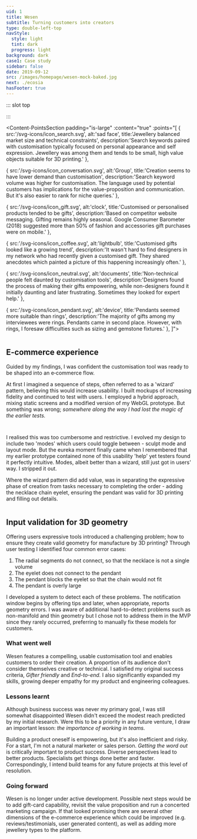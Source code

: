 ```yaml
---
uid: 1
title: Wesen
subtitle: Turning customers into creators
type: double-left-top
navStyle:
  style: light
  tint: dark
  progress: light
background: dark
case1: Case study
sidebar: false
date: 2019-09-12
src: /images/homepage/wesen-mock-baked.jpg
next: ./ecosia
hasFooter: true
---
```


::: slot top

<!-- Can customers be creators? -->
<Stage-ProjectStage :noise="true" ctaLabel="wesen.studio" ctaUrl="http://www.wesen.studio"
description="Wesen enables anyone to create and order their unique pendant necklace. It's manufactured on demand by a blend of modern and traditional techniques.">

  <template v-slot:visual-background>
    <figure class="full-screen">
      <Heros-ImageHero src="/images/wesen/wesen-header-2.jpg" alt="Wesen Studio examples"/>
    </figure>
  </template>

</Stage-ProjectStage>


:::

<!-- <li>Responsive web application</li>
<li>2018</li> -->

<Content-ContextSection :box="true">

<template v-slot:main>

## Context

Recent years have seen a gradual increase in awareness of product customisation and on-demand manufacturing. But to this day we can see little evidence of the promised revolution due to relatively high prices and no killer app.

In 2015 I helped pioneer customisable children’s toys at [Makielab](/projects/makielab). We enjoyed modest success, catching the attention of Disney who eventually bought the startup. My intention with Wesen was to leverage the lessons learnt and push the envelope of [Mass Customisation](https://hbr.org/1997/01/the-four-faces-of-mass-customization).

Firstly, I wanted to explore the possibility of a lightly constrained creation experience, able to generate infinite variations while being intuitive and fun to use. _I was convinced that suitable constraints could enhance the creativity of customers, rather than restrict it._ Secondly, to completely automate and outsource the fulfilment process.

I also hoped to increase my empathy for colleagues and stakeholders by building a product end-to-end. To re-experience digital product development from other perspectives - founder, marketer, product, developer, operations, as well as design.

<!-- a more freeform creative experience, within constraints to make it easier to pick up -->

</template>

<template v-slot:side>

**Product** Responsive web application

**Sector** Mass customisation e-commerce, 3D content creation

**Timeframe** 2018

**Individual project**

<!-- _This image shows a mixture of hand-made and procedurally generated pendants_ -->

</template>

</Content-ContextSection>




<Content-ThreeColumnSection padding="is-equal">

<template v-slot:column1>

###  The challenge

Enable customers to customise a product in the web browser and purchase it. Fulfill their order automatically using outsourced manufacturing.

<!-- create or customise -->

</template>

<template v-slot:column2>

### The outcome

Wesen fulfils my original success criteria. It taught me a great deal but the most valuable lessons I didn't expect; the importance of _getting the word out_ and _working in teams._

</template>

<template v-slot:column3>

### My role

Entrepreneur
~ UX Product designer
~ Full-stack JS developer

</template>

</Content-ThreeColumnSection>






<Content-MainSectionDivider aside="Section 1 of 3" title="Discovery"/>


<!-- People weren\'t asking to create jewellery themselves -->

<Content-PointsSection padding="is-large" :content="true" :points="[
{ src:'/svg-icons/icon_search.svg', alt:'sad face', title:'Jewellery balanced market size and technical constraints', description:'Search keywords paired with customisation typically focused on personal appearance and self expression. Jewellery was among them and tends to be small, high value objects suitable for 3D printing.' },

{ src:'/svg-icons/icon_conversation.svg', alt:'Group', title:'Creation seems to have lower demand than customisation', description:'Search keyword volume was higher for customisation. The language used by potential customers has implications for the value-proposition and communication. But it\'s also easier to rank for niche queries.' },

{ src:'/svg-icons/icon_gift.svg', alt:'clock', title:'Customised or personalised products tended to be gifts', description:'Based on competitor website messaging. Gifting remains highly seasonal. Google Consumer Barometer (2018) suggested more than 50% of fashion and accessories gift purchases were on mobile.' },

{ src:'/svg-icons/icon_coffee.svg', alt:'lightbulb', title:'Customised gifts looked like a growing trend', description:'It wasn\'t hard to find designers in my network who had recently given a customised gift. They shared anecdotes which painted a picture of this happening increasingly often.' },

{ src:'/svg-icons/icon_neutral.svg', alt:'documents', title:'Non-technical people felt daunted by customisation tools', description:'Designers found the process of making their gifts empowering, while non-designers found it initially daunting and later frustrating. Sometimes they looked for expert help.' },

{ src:'/svg-icons/icon_pendant.svg', alt:'device', title:'Pendants seemed more suitable than rings', description:'The majority of gifts among my interviewees were rings. Pendants came in second place. However, with rings, I foresaw difficulties such as sizing and gemstone fixtures.' },
]">

<template v-slot:content>

## Research

<p class="subtitle">
  I informally interviewed four designers and one non&#8209;designer, each who had recently designed or commissioned bespoke jewellery.
</p>

My approach was to broadly investigate the mass customisation market and choose a product category based on estimated product-market fit. I used digital marketing techniques to gauge the market size. I followed up with qualitative interviews.

</template>

</Content-PointsSection>



<Content-QuoteSection quote="I couldn’t find anything that exactly matched what I had in mind. In the end designing [the ring] myself really paid off. They found it so thoughtful!" attribute="Designer interviewee on gifting jewellery to their partner" color="green"/>




<Content-ThreeColumnSection :content="true" columnOffset="three-offset">

<template v-slot:content>

## User profiles

The next step was to clearly define and build empathy for potential customers. Qualitative interviews suggested a primary persona _Gifters_ and a secondary persona _Enthusiasts._

<!-- In some cases customers could be both. Enthusiasts are typically a smaller segment, so I decided to focus on gifters. I reasoned that a flow optimised for gifters was unlikely to deter enthusiasts. -->

</template>

<template v-slot:column1>

####  Gifter

---

*Buyer persona*

When I need to give an important gift, I want to design it myself so I can be sure it will make the recipient happy.

<br>

<div class="small">

_“I’m looking for the perfect gift which will show them how much I care”_
~ _“I want to give something unique, which they couldn’t get anywhere else”_
~ _“A gift should be personal, something which reminds them of me”_
~ _“I want to feel confident giving the gift”_
{ .secondary }

</div>


</template>

<template v-slot:column2>

#### Enthusiast

---

*Buyer persona*

When new and unusual products become available, I want to try them out so I'm on the cutting edge.

<br>

<div class="small">

_“People expect me to find the next trend”_
~ _“I like to experiment with new technologies”_
~ _“I have a personal style and I carefully curate what I wear”_
~ _“I want to wear jewellery no-one else has seen before”_
{ .secondary }

</div>

</template>

<template v-slot:column3>

<figure class="image is-square">
  <img class="lazyload" data-src="/images/wesen/journey_characters2.jpg" alt="Cartoon of enthusiasts and gifters">
</figure>

</template>

</Content-ThreeColumnSection>





<Content-ThreeColumnSection padding="is-large" :content="true" columnOffset="three-offset">

<template v-slot:content>

## Scope and objectives

I recognised the need for clear project objectives and a narrow scope if I was to succeed in launching a product within a reasonable timeframe. I identified the key challenges, which I captured as 'How Might We' statements.


<!-- that we needed to have a clear understanding of the project goals and motivations, which we could then use to guide the project process. Together with the project team, I identified our key challenges, which we captured as “How Might We” statements:

Having built an understanding of the space, I distilled my
As the project kicked off, we identified our key challenges, which we captured as “How Might We” statements:

My research posed two key user experience challenges. Firstly, how to communicate the value of lightly-constrained product creation to an audience that isn't explicitly asking for it. Secondly, how to address the anxiety of non-technical users approaching a customisation interface.

There was another important aspect to address; . To facilitate this I set a tight scope and suitable objectives. -->

<!-- which enables customers to order their pendants

Addressing these became the first pillar of my design activity. The second was to reach a level of product resolution where real customers could make actual orders - I refered to this as _End-to-end._ To facilitate achieving this within a reasonable timeframe I paired back the typical components of an e-commerce flow, leaving behind only the critical elements necessary to win my first customers. -->

</template>

<template v-slot:column1>

####  Gifter friendly

---

<div class="small">

_How might we communicate the value of lightly-constrained product creation to an audience that isn't explicitly asking for it?_

_How might we address the anxiety of non-technical users approaching a customisation interface?_

Build confidence with an e-commerce store that explains the value proposition and allows shoppers to browse pre-designed products. Make it possible for these to be selected as the foundation for further customisation or bought immediately.

Address anxiety and empower non-designers with an intuitive interface that doesn’t require a tutorial and _can be learnt within 5 seconds._ Enable customers to express themselves meaningfully without requiring a high level of skill or design experience. Minimise the number of controls and progressively disclose supporting features.

</div>

</template>

<template v-slot:column2>

#### End-to-end

---

<div class="small">

_How might we build an end-to-end product, which enables customers to buy their creations, while minimising development effort?_

Make it possible for customers to buy the pendant they create and ensure automated fulfillment of their order.

Save the customer's design and order data, allowing them to return to it and make modifications or repeat orders.

Establish a line of communication for customers to enquire about their order and report any problems.

Minimise technical and operational overhead by relying on third-party cloud services where possible. Outsource complex systems like payments and accounts.

</div>

</template>

<template v-slot:column3>

<figure class="image is-square">
  <img class="lazyload medium-zoom" data-src="/images/wesen/draft-journey-mvp.png" alt="Flowchart of user journey">
</figure>
<figcaption class="small">

Orange indicates features to be outsourced or removed for the pilot.

</figcaption>

</template>

</Content-ThreeColumnSection>




<Content-ImageFrames-FullImageSection url="/images/wesen/wesen-montage-1.jpg" alt="Montage of further discovery process"/>




<Content-ImageFrames-SquareImagesRow :content="true" :images="[
{ url:'https://player.vimeo.com/video/293190700', alt:'Blender prototype video', caption:'Square image caption 1', slot:'slot1', iframe:true },
{ url:'https://player.vimeo.com/video/293190664', alt:'Interactive webGL prototype', caption:'Square image caption 2', slot:'slot2', iframe:true },
{ url:'/images/wesen/webgl-feasibility.jpg', alt:'Metal shader exploration', caption:'Square image caption 3', slot:'slot3', iframe:false },
]">

<template slot="content">

## Low-fi Prototyping

<p class="subtitle">
My background in Industrial Design helped me assemble a list of promising 3D modelling tools. I extended it with input from designers in my network.
</p>

The search for a compelling customisation experience required an iterative approach. I set myself a series of exercises, for example reimagining a tool with simplified interaction or constrained capability. Then I would combine several such tools to see if interesting synergies emerged.

To formalise my thinking, I rated these ideas on _Expressiveness_ and (ease of) _Implementation_. During this process I began thinking of myself as 'unshackling' expressive modelling tools from their specialist software confines.

</template>

<template slot="slot1">

#### Blender basic interactive

I chose to proceed with an idea combining _Radial array_ and _Control geometry._ It was fun to use - often producing pleasing and unexpected outcomes.

Blender had proven a useful platform for experimentation. But I wasn't able to use it for value or usability testing because my subjects weren't fluent in the Blender interface.

</template>

<template slot="slot2">

#### WebGL basic interactive

To overcome this limitation, I quickly built a basic yet functional prototype in WebGL. I also took the opportunity to explore various JS libraries before committing in production.

All testers immediately grasped the affordance and moved the control points. I observed an attitude of curiosity, even among testers I expected to be daunted by customisation interfaces.

</template>

<template slot="slot3">

#### WebGL feasibility

My growing concern was that customers could feel disconnected from the product they would eventually buy.

I prioritised reaching a high level of graphical realism to mitigate this risk. Matcap shaders offered a solution which also met performance requirements.

</template>

</Content-ImageFrames-SquareImagesRow>




<Content-MainAsideSection padding="is-large" :content="true" :aside="true" columnOffset="table-offset">

<template slot="content">

## Lessons from user testing

Before moving into high-fidelity design and development, I performed further usability testing on the proposed direction to validate design decisions, identify challenges, and iterate based on real user feedback.

</template>

<template>

**Observation** | **Remedy** |
--- | --- |
_“I wish I could go back to the way I had it before”_ | I implemented an undo feature and reorganised the interface to accommodate its button |
_“I have no idea what size it is”_ | I added a scale grid I and an introductory animation sequence, showing the pendant and chain in context |
_“These messages just get in my way”_ Error messages (further discussion below) broke the creative flow and led to a frustrating experience | Now the user only encounters error messages once they enter the eyelet mode for the first time, thereby signalling a desire to finish the pendant and checkout. I also made error messages dismissable until the next user action |
_“The first thing I wanted to do was push all the sliders to maximum”_ In some cases testers created the largest possible pendant | This signalled the need for another error condition - where the pendant design is unreasonably large - both too heavy to wear and very expensive. I also tried shrinking the design area but this felt constricting |
{.table .is-fullwidth}

</template>

<template slot="aside">

<div class="columns is-gapless">
  <div class="column is-two-thirds">
    <figure class="image is-square">
      <img class="lazyload" data-src="/images/wesen/in-use.jpg" alt="webGL prototype in use">
    </figure>
  </div>
</div>

</template>

</Content-MainAsideSection>




<Content-ImageFrames-FullImageSection url="/images/wesen/wesen-montage-2.jpg" alt="Montage of design iteration"/>


<Content-FreeSection>

<div class="columns">
<div class="column is-two-thirds">

## E-commerce experience

<p class="subtitle">
  Guided by my findings, I was confident the customisation tool was ready to be shaped into an e&#8209;commerce flow.
</p>

At first I imagined a sequence of steps, often referred to as a 'wizard' pattern, believing this would increase usability. I built mockups of increasing fidelity and continued to test with users. I employed a hybrid approach, mixing static screens and a modified version of my WebGL prototype. But something was wrong; _somewhere along the way I had lost the magic of the earlier tests._

</div>
</div>

<Content-FlowInline :steps="[
  'Sculpt segments',
  'Layout segments',
  'Choose material',
  'Place the eyelet',
  'Details',
  'Checkout'
]"/>

<div class="columns">
<div class="column is-two-thirds">

I realised this was too cumbersome and restrictive. I evolved my design to include two 'modes' which users could toggle between - sculpt mode and layout mode. But the eureka moment finally came when I remembered that my earlier prototype contained none of this usability 'help' yet testers found it perfectly intuitive. Modes, albeit better than a wizard, still just got in users' way. I stripped it out.

Where the wizard pattern did add value, was in separating the expressive phase of creation from tasks necessary to completing the order - adding the necklace chain eyelet, ensuring the pendant was valid for 3D printing and filling out details.

</div>
</div>

</Content-FreeSection>

<Content-TextSection padding="is-medium-large" columnOffset="title-offset">

## Input validation for 3D geometry

Offering users expressive tools introduced a challenging problem; how to ensure they create valid geometry for manufacture by 3D printing? Through user testing I identified four common error cases:

1. The radial segments do not connect, so that the necklace is not a single volume
2. The eyelet does not connect to the pendant
3. The pendant blocks the eyelet so that the chain would not fit
4. The pendant is overly large

I developed a system to detect each of these problems. The notification window begins by offering tips and later, when appropriate, reports geometry errors. I was aware of additional hard-to-detect problems such as non-manifold and thin geometry but I chose not to address them in the MVP since they rarely occurred, preferring to manually fix these models for customers.

<!-- An important lesson from user testing was not to show these notifications until the user signals a desire to advance in the purchase flow. Otherwise, they completely counteracted my efforts to reassure non-technical users. Error notifications start once they become useful; when the user adds an eyelet for the necklace chain. -->

<template v-slot:aside>

<figure class="image is-square">
  <img class="lazyload" data-src="/images/wesen/messages-square.png" alt="3D geometry error messages"/>
</figure>

</template>

</Content-TextSection>




<Content-MainSectionDivider aside="Section 2 of 3" title="Delivery"/>




<Content-ImageFrames-SquareImagesRow padding="is-large" :content="true" :images="[
{ url:'/images/wesen/Iconography-square.png', alt:'Production icon assets', caption:'Square image caption 1', slot:'slot1', iframe:false },
{ url:'/images/wesen/product-rendering.jpg', alt:'WIP product rendering', caption:'Square image caption 2', slot:'slot2', iframe:false },
]">

<!-- { url:'/images/wesen/handheld.jpg', alt:'WIP product photography', caption:'Square image caption 3', slot:'slot3', iframe:false }, -->

<template slot="content">

## Production assets

Based on my wireframes and aided by the tightly scoped user journey, I was able to focus visual design effort on a minimal number of interfaces and assets. Some of my influences included the Airbnb Design System, Google Material Design and the design language of fashion and jewellery brands.

</template>

<template slot="slot1">

I created a series of SVG icons inspired by the Montserrat font.

</template>

<template slot="slot2">

Photorealistic renders enabled me to communicate the variety of products possible.

</template>

<template slot="slot3">

I reused WIP samples for product photography, intending to revisit this in future iterations.

</template>

</Content-ImageFrames-SquareImagesRow>


<Content-ImageFrames-FullImageSection url="/images/wesen/wesen-montage-3.jpg" alt="Montage of further discovery process"/>



<Content-MainAsideSection :content="true" :aside="true">

<template v-slot:content>

## Development

Speed of development was my main criteria when investigating technologies to power the e&#8209;commerce component of the experience. I wanted to avoid building common solutions like order management and payments. This led me to consider off-the-shelf products like Shopify and Magento.

I learnt that [Shapeways](https://www.shapeways.com/) (leading online 3D printing platform) offered an API with the capability to upload models directly to a private store hosted on their e-commerce platform. In this way, I could completely outsource checkout, payment and fulfilment.

The question became what steps, if any, I would take to enhance users' checkout experience. I was already building 3D-print-ready  geometry on the Wesen backend and saving records in a database. Connecting customers to this record would avoid foreseeable customer service challenges and emailing this information would avoid the need for user accounts. I added email capability using Sendgrid. Customers receive an email with a link to their saved pendant design and a link to their Shapeways product page. They can respond to the email with questions.

<!-- who save their pendant receive an email with a link to their saved

Users could retrieve their data and render it in the Wesen frontend using their model UID. I decided to smooth this experience by adding an email component. Upon saving a model, the user receives

It became clear that I required a Node.js server to build pendant models for 3D printing.

My main criteria was to setup the necessary e-commerce components to enable orders as quickly as possible. I explored off-the-shelf e-commerce systems like Shopify, Magento and WooCommerce but ... Needed to be even more paired back - no order management, sensitive user data or payments. Shapeways order API could offer this. The Heroku Node.js ecosystem proved remarkably suitable for this use-case.

In specifying production tools and technologies I re-referenced my project goals and drew on past experience: “Ensure that operations can be automated and that manufacture can be fulfilled by a single service (such as Shapeways) with minimal or no post processing” “Minimise the technical overhead of storing personal and payment details by using third-party services” I chose to upgrade and extend the prototype toolchain for production: Customer service email, database to retain created models and orders, considering payment services etc. -->

</template>

<template>

**Experience** | **Solution** |
--- | --- |
Unity or Unreal are the de facto realtime 3D frameworks but they tend to increase the complexity of a web frontend build chain | Three.js is less fully-featured but perfectly serviceable for a simple 3D interface |
Different 3D frameworks powering frontend and backend processing can lead to duplicated work and discrepancies between what the user sees and what is actually manufactured | Three.js can run the same code in the browser and on a Node.js server |
Hosting websites and backend processes on physical infrastructure requires constant maintenance | Node.js / Express server on cloud infrastructure (Heroku) |
In-house payment and order management systems are a considerable technical commitment | Outsource payment and order management to Shapeways (already the fulfillment partner). Conduct all CS and CRM through email. |
{.table .is-fullwidth}

</template>


<template v-slot:aside>

<Content-Techstack

:techs="[
{ title:'WebGL', description:'Three.js' },
{ title:'UI', description:'Angular 2+' },
{ title:'CSS', description:'SASS, Bulma' },
{ title:'Backend', description:'Node.js, Express, MongoDB' },
{ title:'APIs', description:'Sendgrid, Shapeways' },
]"

/>


<!-- <div class="box content">

### Techstack

**WebGL framework** Three.js
~ **UI framework** Guify (prototype) to Angular 2+ (Typescript)
~ **CSS framework** Bulma
~ **Backend** Harp.js (prototype) to Node.js, Express, MongoDB
~ **Email** Sendgrid
~ **Fulfillment** Shapeways order API

<!-- **WebGL framework**
Three.js

**Backend**
Harp.js (prototype) to Node.js / Express / MongoDB

**UI framework**
Guify (prototype) to Angular 2+ (Typescript)

**CSS framework**
Bulma

**Email**
Sendgrid

**Fulfillment**
Shapeways order API

</div> -->

</template>

</Content-MainAsideSection>


<Content-ImageFrames-MainImageSection padding="is-medium-large" url="/images/wesen/system-diagram.png" alt="System diagram of Wesen app" imageClass="is-5by4" :aside="false" :content="false" caption="The Wesen system diagram, detailing user touchpoints and client/server/third-party API interactions."/>





<Content-MainSectionDivider aside="Section 3 of 3" title="Evaluation"/>



<Content-TextSection columnOffset="title-small-offset">

<!-- <p class="subtitle">
  Wesen is live. You can customise and order your pendant necklace right now.
</p> -->

<!-- As suggested by my initial market research, Wesen proved to be a relatively low reach product, delighting a small niche. I was please to discover that a proportion of its audience didn't consider themselves creative or technical. -->

### What went well

Wesen features a compelling, usable customisation tool and enables customers to order their creation. A proportion of its audience don't consider themselves creative or technical. I satisfied my original success criteria, _Gifter friendly_ and _End-to-end._ I also significantly expanded my skills, growing deeper empathy for my product and engineering colleagues.

### Lessons learnt

Although business success was never my primary goal, I was still somewhat disappointed Wesen didn't exceed the modest reach predicted by my initial research. Were this to be a priority in any future venture, I draw an important lesson: _the importance of working in teams._

Building a product oneself is empowering, but it's also inefficient and risky. For a start, I'm not a natural marketer or sales person. _Getting the word out_ is critically important to product success. Diverse perspectives lead to better products. Specialists get things done better and faster. Correspondingly, I intend build teams for any future projects at this level of resolution.

### Going forward

Wesen is no longer under active development. Possible next steps would be to add gift-card capability, revisit the value proposition and run a concerted marketing campaign. If that looked promising there are several other dimensions of the e-commerce experience which could be improved (e.g. reviews/testimonials, user generated content), as well as adding more jewellery types to the platform.


<!--

Specialists get things done better and faster.

Perhaps by then other Mass Customisation products will have raised public awareness.
-->

<!-- Wesen dispelled my lingering false-faith in "if you build it, they will come". -->

<!-- Going forward I aim to collaborate with people who have complimentary skills and compensate for my blind spots.

At some point, I will revisit how I communicate the value proposition and put some money behind a marketing push.

Correspondingly, I intend to form a multidisciplinary team for any future ventures or side projects.

It's certainly a romantic idea to design and build a product oneself, but in practice it's an inefficient and risky process.

For most people Mass Customisation remains a futuristic idea. Although I never believed Wesen would change this, I was still somewhat disappointed it didn't achieve significant circulation or sales. Perhaps this was due to timing or the immensely poor odds facing new ventures (90% of startups fail) but I nonetheless draw an important lessons from this outcome: the importance of _working in teams._

The final lesson from Wesen was the importance of team. It's certainly a romantic idea to design and build a product oneself, but in practice it's an inefficient process. Teams bring complimentary skills and perspectives (as mentioned earlier) and specialists get things done faster. As well as appreciating my team all the more in my everyday work, I intend to build teams for any future side projects. -->

<!-- Money making engine metaphore - marketing money goes in, revenue comes out - is it better than a bank or some other investment? -->

<!-- Perhaps even an interesting side note in the broader story of Mass Customisation. -->

<!-- Second, I've learnt to test _Product-market fit_ without building anything if possible - not even building MVPs. It's an inconvenient truth that 90% of startups fail. It's far better to fail fast, without making significant investments. -->

<!-- Were I to return to it, I would focus on one of the first challenges I identified, which was never satisfactorily overcome - that of communicating the value proposition. -->

<template slot="aside">

<div class="columns is-gapless">
  <div class="column is-three-quarters">
    <Content-ModalWrapper type="link" url="http://www.wesen.studio" label="wesen.studio">
      <figure class="image is-square">
        <img class="lazyload" data-src="/images/wesen/evaluation.jpg" alt="Pendant worn by a customer">
      </figure>
    </Content-ModalWrapper>
  </div>
</div>

<!-- <figcaption>

_Due to COVID-19 only plastic materials are currently available._

</figcaption> -->

</template>


</Content-TextSection>



<Content-MetricsSection padding="is-medium-large" :metrics="[
{ metric:'2.7s', description:'Avg. load time for the realtime 3D customisation experience' },
{ metric:'$14', description:'Starting price for a unique pendant in plastic' },
{ metric:'∞', description:'Unlimited variety' },
]"/>
